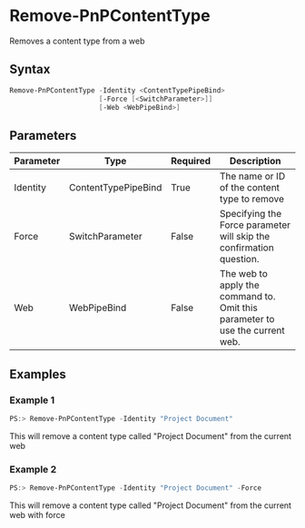 # Remove-PnPContentType
Removes a content type from a web
## Syntax
```powershell
Remove-PnPContentType -Identity <ContentTypePipeBind>
                      [-Force [<SwitchParameter>]]
                      [-Web <WebPipeBind>]
```


## Parameters
Parameter|Type|Required|Description
---------|----|--------|-----------
|Identity|ContentTypePipeBind|True|The name or ID of the content type to remove|
|Force|SwitchParameter|False|Specifying the Force parameter will skip the confirmation question.|
|Web|WebPipeBind|False|The web to apply the command to. Omit this parameter to use the current web.|
## Examples

### Example 1
```powershell
PS:> Remove-PnPContentType -Identity "Project Document"
```
This will remove a content type called "Project Document" from the current web

### Example 2
```powershell
PS:> Remove-PnPContentType -Identity "Project Document" -Force
```
This will remove a content type called "Project Document" from the current web with force
